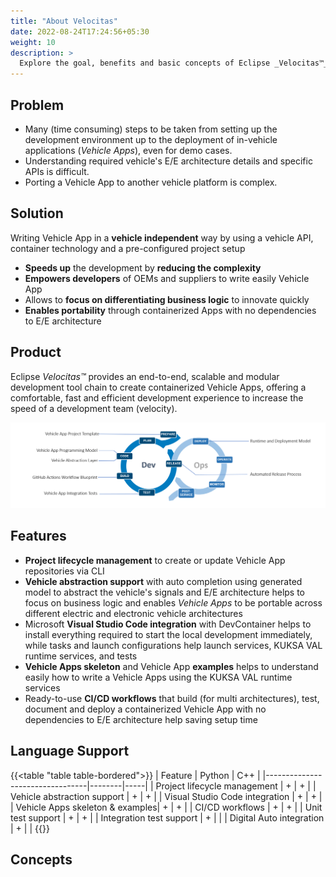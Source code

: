 ```yaml
---
title: "About Velocitas"
date: 2022-08-24T17:24:56+05:30
weight: 10
description: >
  Explore the goal, benefits and basic concepts of Eclipse _Velocitas™_ 
---
```


## Problem

- Many (time consuming) steps to be taken from setting up the development environment up to the deployment of in-vehicle applications (_Vehicle Apps_), even for demo cases.
- Understanding required vehicle's E/E architecture details and specific APIs is difficult.
- Porting a Vehicle App to another vehicle platform is complex.



## Solution

Writing Vehicle App in a **vehicle independent** way by using a vehicle API, container technology and a pre-configured project setup​

- **Speeds up** the development by **reducing the complexity**
- **Empowers developers** of OEMs and suppliers to write easily Vehicle App
- Allows to **focus on differentiating business logic** to innovate quickly
- **Enables portability** through containerized Apps with no dependencies to E/E architecture 

## Product

Eclipse _Velocitas™_ provides an end-to-end, scalable and modular development tool chain to create containerized Vehicle Apps, offering a comfortable, fast and efficient development experience to increase the speed of a development team (velocity).

<img src="dev_ops_cycle.png" >

## Features

- **Project lifecycle management** to create or update Vehicle App repositories via CLI 
- **Vehicle abstraction support** with auto completion using generated model to abstract the vehicle's signals and E/E architecture helps to focus on business logic and enables _Vehicle Apps_ to be portable across different electric and electronic vehicle architectures
- Microsoft **Visual Studio Code integration** with DevContainer helps to install everything required to start the local development immediately, while tasks and launch configurations help launch services, KUKSA VAL runtime services, and tests
- **Vehicle Apps skeleton** and Vehicle App **examples** helps to understand easily how to write a Vehicle Apps using the KUKSA VAL runtime services
- Ready-to-use **CI/CD workflows** that build (for multi architectures), test, document and deploy a containerized Vehicle App with no dependencies to E/E architecture help saving setup time

## Language Support

{{<table "table table-bordered">}}
| Feature                         | Python | C++ |
|---------------------------------|--------|-----|
| Project lifecycle management    | +      | +   |
| Vehicle abstraction support     | +      | +   |
| Visual Studio Code integration  | +      | +   |
| Vehicle Apps skeleton & examples| +      | +   |
| CI/CD workflows                 | +      | +   |
| Unit test support               | +      | +   |
| Integration test support        | +      |     |
| Digital Auto integration        | +      |     |
{{</table>}}

## Concepts
